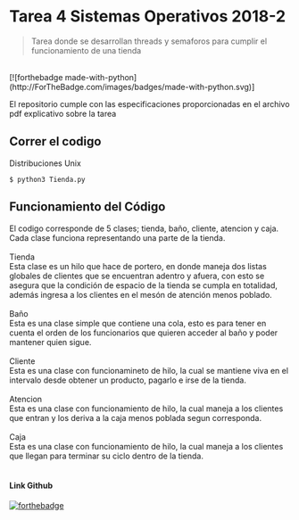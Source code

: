 # Tarea 4 Sistemas Operativos 2018-2

> Tarea donde se desarrollan threads y semaforos para cumplir el funcionamiento de una tienda
<br>
[![forthebadge made-with-python](http://ForTheBadge.com/images/badges/made-with-python.svg)]

El repositorio cumple con las especificaciones proporcionadas en el archivo pdf explicativo sobre la tarea

## Correr el codigo

Distribuciones Unix
```Unix
$ python3 Tienda.py
```

## Funcionamiento del Código

El codigo corresponde de 5 clases; tienda, baño, cliente, atencion y caja.<br>
Cada clase funciona representando una parte de la tienda.<br><br>
Tienda<br>
Esta clase es un hilo que hace de portero, en donde maneja dos listas globales de clientes que se encuentran adentro y afuera, con esto se asegura que la condición de espacio de la tienda se cumpla en totalidad, además ingresa a los clientes en el mesón de atención menos poblado.<br><br>
Baño<br>
Esta es una clase simple que contiene una cola, esto es para tener en cuenta el orden de los funcionarios que quieren acceder al baño y poder mantener quien sigue.<br><br>
Cliente<br>
Esta es una clase con funcionamineto de hilo, la cual se mantiene viva en el intervalo desde obtener un producto, pagarlo e irse de la tienda.<br><br>
Atencion<br>
Esta es una clase con funcionamiento de hilo, la cual maneja a los clientes que entran y los deriva a la caja menos poblada segun corresponda.<br><br>
Caja<br>
Esta es una clase con funcionamiento de hilo, la cual maneja a los clientes que llegan para terminar su ciclo dentro de la tienda.<br><br>

#### Link Github

[![forthebadge](https://forthebadge.com/images/badges/uses-git.svg)](https://github.com/AlbireoImma/SO_4)

